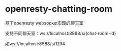 # openresty-chatting-room
基于openresty websocket实现的聊天室

支持不同聊天室：ws://localhost:8888/s/{chat-room-id}

如ws://localhost:8888/s/1234

